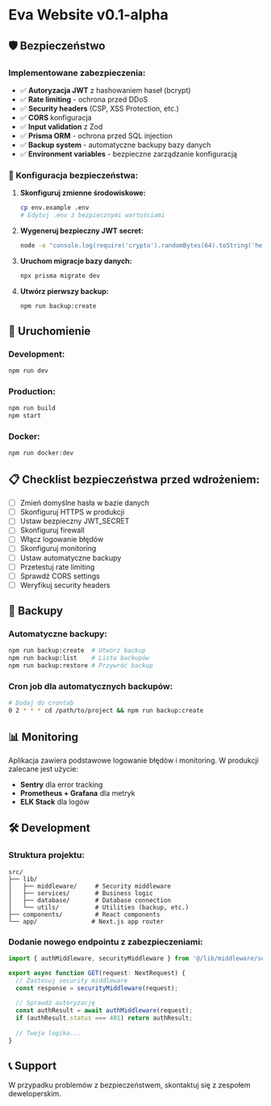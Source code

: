 # Eva Website v0.1-alpha

## 🛡️ Bezpieczeństwo

### Implementowane zabezpieczenia:
- ✅ **Autoryzacja JWT** z hashowaniem haseł (bcrypt)
- ✅ **Rate limiting** - ochrona przed DDoS
- ✅ **Security headers** (CSP, XSS Protection, etc.)
- ✅ **CORS** konfiguracja
- ✅ **Input validation** z Zod
- ✅ **Prisma ORM** - ochrona przed SQL injection
- ✅ **Backup system** - automatyczne backupy bazy danych
- ✅ **Environment variables** - bezpieczne zarządzanie konfiguracją

### 🔧 Konfiguracja bezpieczeństwa:

1. **Skonfiguruj zmienne środowiskowe:**
   ```bash
   cp env.example .env
   # Edytuj .env z bezpiecznymi wartościami
   ```

2. **Wygeneruj bezpieczny JWT secret:**
   ```bash
   node -e "console.log(require('crypto').randomBytes(64).toString('hex'))"
   ```

3. **Uruchom migracje bazy danych:**
   ```bash
   npx prisma migrate dev
   ```

4. **Utwórz pierwszy backup:**
   ```bash
   npm run backup:create
   ```

## 🚀 Uruchomienie

### Development:
```bash
npm run dev
```

### Production:
```bash
npm run build
npm start
```

### Docker:
```bash
npm run docker:dev
```

## 📋 Checklist bezpieczeństwa przed wdrożeniem:

- [ ] Zmień domyślne hasła w bazie danych
- [ ] Skonfiguruj HTTPS w produkcji
- [ ] Ustaw bezpieczny JWT_SECRET
- [ ] Skonfiguruj firewall
- [ ] Włącz logowanie błędów
- [ ] Skonfiguruj monitoring
- [ ] Ustaw automatyczne backupy
- [ ] Przetestuj rate limiting
- [ ] Sprawdź CORS settings
- [ ] Weryfikuj security headers

## 🔄 Backupy

### Automatyczne backupy:
```bash
npm run backup:create  # Utwórz backup
npm run backup:list    # Lista backupów
npm run backup:restore # Przywróć backup
```

### Cron job dla automatycznych backupów:
```bash
# Dodaj do crontab
0 2 * * * cd /path/to/project && npm run backup:create
```

## 📊 Monitoring

Aplikacja zawiera podstawowe logowanie błędów i monitoring. W produkcji zalecane jest użycie:
- **Sentry** dla error tracking
- **Prometheus + Grafana** dla metryk
- **ELK Stack** dla logów

## 🛠️ Development

### Struktura projektu:
```
src/
├── lib/
│   ├── middleware/     # Security middleware
│   ├── services/       # Business logic
│   ├── database/       # Database connection
│   └── utils/          # Utilities (backup, etc.)
├── components/         # React components
└── app/               # Next.js app router
```

### Dodanie nowego endpointu z zabezpieczeniami:
```typescript
import { authMiddleware, securityMiddleware } from '@/lib/middleware/security';

export async function GET(request: NextRequest) {
  // Zastosuj security middleware
  const response = securityMiddleware(request);
  
  // Sprawdź autoryzację
  const authResult = await authMiddleware(request);
  if (authResult.status === 401) return authResult;
  
  // Twoja logika...
}
```

## 📞 Support

W przypadku problemów z bezpieczeństwem, skontaktuj się z zespołem deweloperskim.
